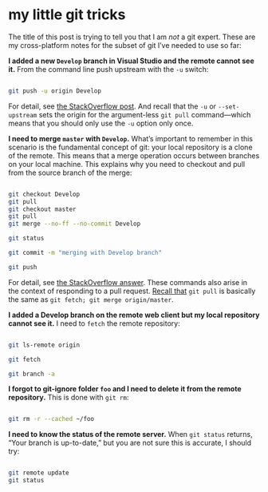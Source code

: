 # my little git tricks

The title of this post is trying to tell you that I am _not_ a git expert. These are my cross-platform notes for the subset of git I’ve needed to use so far:

**I added a new `Develop` branch in Visual Studio and the remote cannot see it.** From the command line push upstream with the `-u` switch:

```bash

git push -u origin Develop

```

For detail, see [the StackOverflow post](https://stackoverflow.com/questions/2765421/how-do-i-push-a-new-local-branch-to-a-remote-git-repository-and-track-it-too). And recall that the `-u` or `--set-upstream` sets the origin for the argument-less `git pull` command—which means that you should only use the `-u` option only once.

**I need to merge `master` with `Develop`.** What’s important to remember in this scenario is the fundamental concept of git: your local repository is a clone of the remote. This means that a merge operation occurs between branches on your local machine. This explains why you need to checkout and pull from the source branch of the merge:

```bash

git checkout Develop
git pull
git checkout master
git pull
git merge --no-ff --no-commit Develop

git status

git commit -m "merging with Develop branch"

git push

```

For detail, see [the StackOverflow answer](https://stackoverflow.com/a/29048781/22944). These commands also arise in the context of responding to a pull request. [Recall that](https://stackoverflow.com/questions/7200614/how-to-merge-remote-master-to-local-branch) `git pull` is basically the same as `git fetch; git merge origin/master`.

**I added a Develop branch on the remote web client but my local repository cannot see it.** I need to `fetch` the remote repository:

```bash

git ls-remote origin

git fetch

git branch -a

```

**I forgot to git-ignore folder `foo` and I need to delete it from the remote repository.** This is done with `git rm`:

```bash

git rm -r --cached ~/foo

```

**I need to know the status of the remote server.** When `git status` returns, “Your branch is up-to-date,” but you are not sure this is accurate, I should try:

```bash

git remote update
git status

```